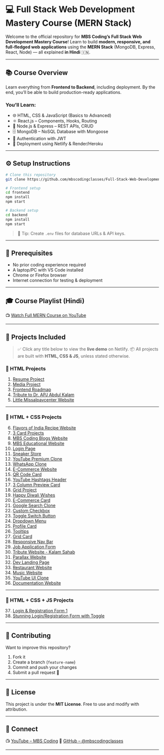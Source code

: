 # 💻 Full Stack Web Development Mastery Course (MERN Stack)

Welcome to the official repository for **MBS Coding’s Full Stack Web Development Mastery Course**!
Learn to build **modern, responsive, and full-fledged web applications** using the **MERN Stack** (MongoDB, Express, React, Node) — all explained **in Hindi** 🇮🇳.

---

## 📚 Course Overview

Learn everything from **Frontend to Backend**, including deployment.
By the end, you’ll be able to build production-ready applications.

### You’ll Learn:

* 🌐 HTML, CSS & JavaScript (Basics to Advanced)
* ⚛️ React.js – Components, Hooks, Routing
* 🧩 Node.js & Express – REST APIs, CRUD
* 🗄 MongoDB – NoSQL Database with Mongoose
* 🔐 Authentication with JWT
* 🚀 Deployment using Netlify & Render/Heroku

---

## ⚙️ Setup Instructions

```bash
# Clone this repository
git clone https://github.com/mbscodingclasses/Full-Stack-Web-Development-Mastery.git
```

```bash
# Frontend setup
cd frontend
npm install
npm start
```

```bash
# Backend setup
cd backend
npm install
npm start
```

> 🧠 Tip: Create `.env` files for database URLs & API keys.

---

## 🧠 Prerequisites

* No prior coding experience required
* A laptop/PC with VS Code installed
* Chrome or Firefox browser
* Internet connection for testing & deployment

---

## 🎓 Course Playlist (Hindi)

📺 [Watch Full MERN Course on YouTube](https://www.youtube.com/@MBSCoding/playlists)

---

## 🧩 Projects Included

> ✅ Click any title below to view the **live demo** on Netlify.
> 📦 All projects are built with **HTML, CSS & JS**, unless stated otherwise.

### 🔹 HTML Projects

1. [Resume Project](https://resumeprojectinhtml.netlify.app/)
2. [Media Project](https://mediaprojectinhtml.netlify.app/)
3. [Frontend Roadmap](https://frontendroadmaphtmlproject.netlify.app/)
4. [Tribute to Dr. APJ Abdul Kalam](https://drapjabdulkalamtribute.netlify.app/)
5. [Little Missalpavcenter Website](https://littilemissalpavcenterbymbscoding.netlify.app/)

---

### 🔹 HTML + CSS Projects

6. [Flavors of India Recipe Website](https://flavorsofindiabymbscodingcssproject.netlify.app/)
7. [3 Card Projects](https://financialcardcssprojectbymbscoding.netlify.app/)
8. [MBS Coding Blogs Website](https://mbscodingblogs.netlify.app/)
9. [MBS Educational Website](https://mbseducational.netlify.app/)
10. [Login Page](https://loginpagebymbscoding.netlify.app/)
11. [Sneaker Store](https://sneakerstorebymbscoding.netlify.app/)
12. [YouTube Premium Clone](https://ytpremiumbymbscoding.netlify.app/)
13. [WhatsApp Clone](https://watsappbymbscoding.netlify.app/)
14. [E-Commerce Website](https://ecommercebymbscoding.netlify.app/)
15. [QR Code Card](https://qrcodecardbymbscoding.netlify.app/)
16. [YouTube Hashtags Header](https://ythashtagsheaderbymbscoding.netlify.app/)
17. [3 Column Preview Card](https://3columnpreviewcardbymbscoding.netlify.app/)
18. [Grid Project](https://gridprojectbymbscoding.netlify.app/)
19. [Happy Diwali Wishes](https://happydiwaliwishesbymbscoding.netlify.app/)
20. [E-Commerce Card](https://ecommercecardbymbscoding.netlify.app/)
21. [Google Search Clone](https://googlesearchclonebymbscoding.netlify.app/)
22. [Custom Checkbox](https://customcheckboxbymbscoding.netlify.app/)
23. [Toggle Switch Button](https://toggleswitchbuttonbymbscoding.netlify.app/)
24. [Dropdown Menu](https://dropdownmenubymbscoding.netlify.app/)
25. [Profile Card](https://profilecardbymbscoding.netlify.app/)
26. [Tooltips](https://tooltipsbymbscoding.netlify.app/)
27. [Grid Card](https://gridcardbymbscoding.netlify.app/)
28. [Responsive Nav Bar](https://responsivenavbarbymbscoding.netlify.app/)
29. [Job Application Form](https://jobapplicationformbymbscoding.netlify.app/)
30. [Tribute Website - Kalam Sahab](https://tribute-website-kalam-sahab-mbscoding.netlify.app/)
31. [Parallax Website](https://parallax-website-by-mbscoding.netlify.app/)
32. [Dev Landing Page](https://dev-landing-page-mbscoding.netlify.app/)
33. [Restaurant Website](https://restaurant-website-mbscoding.netlify.app/)
34. [Music Website](https://music-website-mbscoding.netlify.app/)
35. [YouTube UI Clone](https://youtube-clone-mbscoding.netlify.app/)
36. [Documentation Website](https://documentation-website-mbs-coding.netlify.app/)

---

### 🔹 HTML + CSS + JS Projects

37. [Login & Registration Form 1](https://loginregistrationformbymbscoding.netlify.app/)
38. [Stunning Login/Registration Form with Toggle](https://best-login-registration-formmbscoding.netlify.app/)

---

## 🤝 Contributing

Want to improve this repository?

1. Fork it
2. Create a branch (`feature-name`)
3. Commit and push your changes
4. Submit a pull request 🚀

---

## 🏅 License

This project is under the **MIT License**.
Free to use and modify with attribution.

---

## 💬 Connect

📺 [YouTube – MBS Coding](https://www.youtube.com/@MBSCoding/videos)
🐙 [GitHub – @mbscodingclasses](https://github.com/mbscodingclasses)

---

